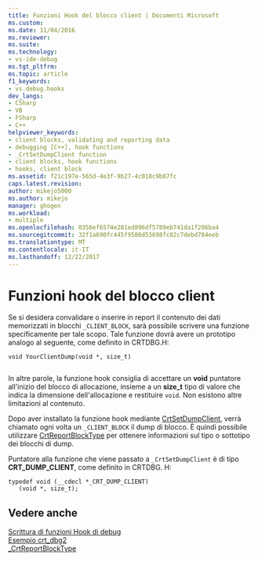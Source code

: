 ```yaml
---
title: Funzioni Hook del blocco client | Documenti Microsoft
ms.custom: 
ms.date: 11/04/2016
ms.reviewer: 
ms.suite: 
ms.technology:
- vs-ide-debug
ms.tgt_pltfrm: 
ms.topic: article
f1_keywords:
- vs.debug.hooks
dev_langs:
- CSharp
- VB
- FSharp
- C++
helpviewer_keywords:
- client blocks, validating and reporting data
- debugging [C++], hook functions
- _CrtSetDumpClient function
- client blocks, hook functions
- hooks, client block
ms.assetid: f21c197e-565d-4e3f-9b27-4c018c9b87fc
caps.latest.revision: 
author: mikejo5000
ms.author: mikejo
manager: ghogen
ms.workload:
- multiple
ms.openlocfilehash: 0356ef6574e281ed896df5789eb741da1f206ba4
ms.sourcegitcommit: 32f1a690fc445f9586d53698fc82c7debd784eeb
ms.translationtype: MT
ms.contentlocale: it-IT
ms.lasthandoff: 12/22/2017
---
```

# <a name="client-block-hook-functions"></a>Funzioni hook del blocco client
Se si desidera convalidare o inserire in report il contenuto dei dati memorizzati in blocchi `_CLIENT_BLOCK`, sarà possibile scrivere una funzione specificamente per tale scopo. Tale funzione dovrà avere un prototipo analogo al seguente, come definito in CRTDBG.H:  
  
```  
void YourClientDump(void *, size_t)  
  
```  
  
 In altre parole, la funzione hook consiglia di accettare un **void** puntatore all'inizio del blocco di allocazione, insieme a un **size_t** tipo di valore che indica la dimensione dell'allocazione e restituire `void`. Non esistono altre limitazioni al contenuto.  
  
 Dopo aver installato la funzione hook mediante [CrtSetDumpClient](/cpp/c-runtime-library/reference/crtsetdumpclient), verrà chiamato ogni volta un `_CLIENT_BLOCK` il dump di blocco. È quindi possibile utilizzare [CrtReportBlockType](/cpp/c-runtime-library/reference/crtreportblocktype) per ottenere informazioni sul tipo o sottotipo dei blocchi di dump.  
  
 Puntatore alla funzione che viene passato a `_CrtSetDumpClient` è di tipo **CRT_DUMP_CLIENT**, come definito in CRTDBG. H:  
  
```  
typedef void (__cdecl *_CRT_DUMP_CLIENT)  
   (void *, size_t);  
```  
  
## <a name="see-also"></a>Vedere anche  
 [Scrittura di funzioni Hook di debug](../debugger/debug-hook-function-writing.md)   
 [Esempio crt_dbg2](http://msdn.microsoft.com/en-us/21e1346a-6a17-4f57-b275-c76813089167)   
 [_CrtReportBlockType](/cpp/c-runtime-library/reference/crtreportblocktype)